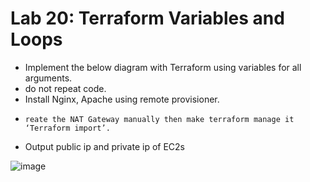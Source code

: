 # Lab 20: Terraform Variables and Loops
- Implement the below diagram with Terraform using variables for all arguments.
-  do not repeat code.
-   Install Nginx, Apache using remote provisioner.
-     reate the NAT Gateway manually then make terraform manage it ‘Terraform import’.
-  Output public ip and private ip of EC2s


 ![image](https://github.com/user-attachments/assets/5064b35b-b283-4ecc-9cb2-d57533da933c)
